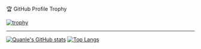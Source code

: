 🏆 GitHub Profile Trophy

[![trophy](https://github-profile-trophy.vercel.app/?username=lehquan&title=Repositories,Commits&row=2column=2&theme=onedark&no-bg=true&no-frame=true)](https://github.com/lehquan/github-profile-trophy)

<hr/>

[![Quanle's GitHub stats](https://github-readme-stats.vercel.app/api?username=lehquan&hide=prs&show_icons=true&theme=radical)](https://github.com/lehquan/github-readme-stats)
[![Top Langs](https://github-readme-stats.vercel.app/api/top-langs/?username=lehquan&layout=compact&theme=radical)](https://github.com/lehquan/github-readme-stats)

<!--
**lehquan/lehquan** is a ✨ _special_ ✨ repository because its `README.md` (this file) appears on your GitHub profile.

Here are some ideas to get you started:

- 🔭 I’m currently working on ...
- 🌱 I’m currently learning ...
- 👯 I’m looking to collaborate on ...
- 🤔 I’m looking for help with ...
- 💬 Ask me about ...
- 📫 How to reach me: ...
- 😄 Pronouns: ...
- ⚡ Fun fact: ...
-->
